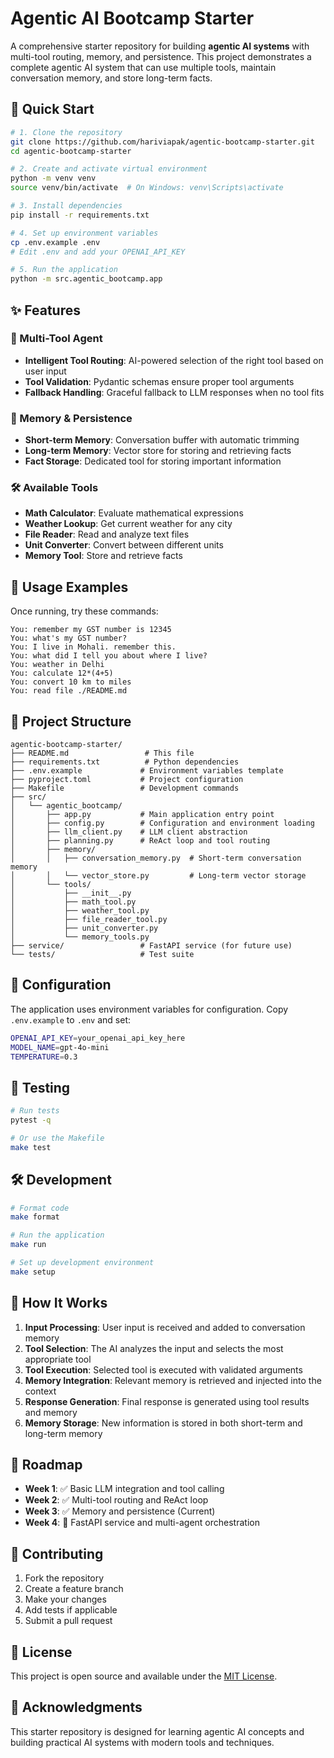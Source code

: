 # Agentic AI Bootcamp Starter

A comprehensive starter repository for building **agentic AI systems** with multi-tool routing, memory, and persistence. This project demonstrates a complete agentic AI system that can use multiple tools, maintain conversation memory, and store long-term facts.

## 🚀 Quick Start

```bash
# 1. Clone the repository
git clone https://github.com/hariviapak/agentic-bootcamp-starter.git
cd agentic-bootcamp-starter

# 2. Create and activate virtual environment
python -m venv venv
source venv/bin/activate  # On Windows: venv\Scripts\activate

# 3. Install dependencies
pip install -r requirements.txt

# 4. Set up environment variables
cp .env.example .env
# Edit .env and add your OPENAI_API_KEY

# 5. Run the application
python -m src.agentic_bootcamp.app
```

## ✨ Features

### 🤖 Multi-Tool Agent
- **Intelligent Tool Routing**: AI-powered selection of the right tool based on user input
- **Tool Validation**: Pydantic schemas ensure proper tool arguments
- **Fallback Handling**: Graceful fallback to LLM responses when no tool fits

### 🧠 Memory & Persistence
- **Short-term Memory**: Conversation buffer with automatic trimming
- **Long-term Memory**: Vector store for storing and retrieving facts
- **Fact Storage**: Dedicated tool for storing important information

### 🛠️ Available Tools
- **Math Calculator**: Evaluate mathematical expressions
- **Weather Lookup**: Get current weather for any city
- **File Reader**: Read and analyze text files
- **Unit Converter**: Convert between different units
- **Memory Tool**: Store and retrieve facts

## 🎯 Usage Examples

Once running, try these commands:

```
You: remember my GST number is 12345
You: what's my GST number?
You: I live in Mohali. remember this.
You: what did I tell you about where I live?
You: weather in Delhi
You: calculate 12*(4+5)
You: convert 10 km to miles
You: read file ./README.md
```

## 📁 Project Structure

```
agentic-bootcamp-starter/
├── README.md                 # This file
├── requirements.txt          # Python dependencies
├── .env.example             # Environment variables template
├── pyproject.toml           # Project configuration
├── Makefile                 # Development commands
├── src/
│   └── agentic_bootcamp/
│       ├── app.py           # Main application entry point
│       ├── config.py        # Configuration and environment loading
│       ├── llm_client.py    # LLM client abstraction
│       ├── planning.py      # ReAct loop and tool routing
│       ├── memory/
│       │   ├── conversation_memory.py  # Short-term conversation memory
│       │   └── vector_store.py         # Long-term vector storage
│       └── tools/
│           ├── __init__.py
│           ├── math_tool.py
│           ├── weather_tool.py
│           ├── file_reader_tool.py
│           ├── unit_converter.py
│           └── memory_tools.py
├── service/                 # FastAPI service (for future use)
└── tests/                   # Test suite
```

## 🔧 Configuration

The application uses environment variables for configuration. Copy `.env.example` to `.env` and set:

```bash
OPENAI_API_KEY=your_openai_api_key_here
MODEL_NAME=gpt-4o-mini
TEMPERATURE=0.3
```

## 🧪 Testing

```bash
# Run tests
pytest -q

# Or use the Makefile
make test
```

## 🛠️ Development

```bash
# Format code
make format

# Run the application
make run

# Set up development environment
make setup
```

## 🔄 How It Works

1. **Input Processing**: User input is received and added to conversation memory
2. **Tool Selection**: The AI analyzes the input and selects the most appropriate tool
3. **Tool Execution**: Selected tool is executed with validated arguments
4. **Memory Integration**: Relevant memory is retrieved and injected into the context
5. **Response Generation**: Final response is generated using tool results and memory
6. **Memory Storage**: New information is stored in both short-term and long-term memory

## 🚧 Roadmap

- **Week 1**: ✅ Basic LLM integration and tool calling
- **Week 2**: ✅ Multi-tool routing and ReAct loop
- **Week 3**: ✅ Memory and persistence (Current)
- **Week 4**: 🔄 FastAPI service and multi-agent orchestration

## 🤝 Contributing

1. Fork the repository
2. Create a feature branch
3. Make your changes
4. Add tests if applicable
5. Submit a pull request

## 📄 License

This project is open source and available under the [MIT License](LICENSE).

## 🙏 Acknowledgments

This starter repository is designed for learning agentic AI concepts and building practical AI systems with modern tools and techniques.
